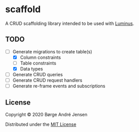 # scaffold

A CRUD scaffolding library intended to be used with [Luminus](https://luminusweb.com/).

## TODO

- [ ] Generate migrations to create table(s)
  - [x] Column constraints
  - [ ] Table constraints
  - [x] Data types
- [ ] Generate CRUD queries
- [ ] Generate CRUD request handlers
- [ ] Generate re-frame events and subscriptions

## License

Copyright © 2020 Børge André Jensen

Distributed under the [MIT License](http://opensource.org/licenses/MIT)
